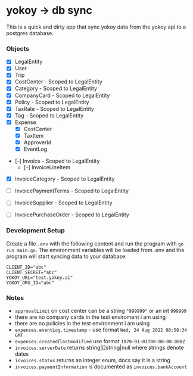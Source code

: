 # yokoy -> db sync

This is a quick and dirty app that sync yokoy data from the yokoy api to a postgres database.

### Objects

- [x] LegalEntity
- [x] User
- [x] Trip
- [x] CostCenter - Scoped to LegalEntity
- [x] Category - Scoped to LegalEntity
- [x] CompanyCard - Scoped to LegalEntity
- [x] Policy - Scoped to LegalEntity
- [x] TaxRate - Scoped to LegalEntity
- [x] Tag - Scoped to LegalEntity
- [x] Expense
    - [x] CostCenter
    - [x] TaxItem
    - [x] ApproverId
    - [x] EventLog
- [-] Invoice - Scoped to LegalEntity
    - [-] InvoiceLineItem
- [x] InvoiceCategory - Scoped to LegalEntity
- [ ] InvoicePaymentTerms - Scoped to LegalEntity
- [ ] InvoiceSupplier - Scoped to LegalEntity
- [ ] InvoicePurchaseOrder - Scoped to LegalEntity


### Development Setup

Create a file `.env` with the following content and run the program with `go run main.go`. The environment variables will be loaded from .env and the program will start syncing data to your database.

```
CLIENT_ID="abc"
CLIENT_SECRET="abc"
YOKOY_URL="test.yokoy.ai"
YOKOY_ORG_ID="abc"
```

### Notes
- `approvalLimit` on cost center can be a string `"999999"` or an int `999999`
- there are no company cards in the test enviroment i am using
- there are no policies in the test environment i am using
- `expenses.eventLog.timestamp` - use format `Wed, 24 Aug 2022 08:58:34 GMT`
- `expenses.created`/`lastmodified` use format `1970-01-01T00:00:00.000Z`
- `invoices.serverDate` returns string|[]string|null where strings denote dates
- `invoices.status` returns an integer enum, docs say it is a string
- `invoices.paymentInformation` is documented as `invoices.bankAccount`
